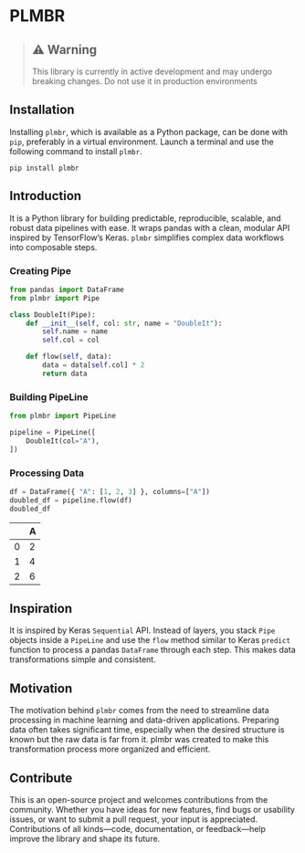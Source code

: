 # PLMBR 

> ⚠️ Warning  
> ---
> This library is currently in active development and may undergo breaking changes. Do not use it in production environments

## Installation

Installing `plmbr`, which is available as a Python package, can be done with `pip`, preferably in a virtual environment.  Launch a terminal and use the following command to install `plmbr`.

```
pip install plmbr
```

## Introduction

It is a Python library for building predictable, reproducible, scalable, and robust data pipelines with ease. It wraps pandas with a clean, modular API inspired by TensorFlow’s Keras. `plmbr` simplifies complex data workflows into composable steps.

### Creating Pipe

```py
from pandas import DataFrame
from plmbr import Pipe

class DoubleIt(Pipe):
    def __init__(self, col: str, name = "DoubleIt"):
        self.name = name
        self.col = col

    def flow(self, data):
        data = data[self.col] * 2
        return data
```

### Building PipeLine

```py
from plmbr import PipeLine

pipeline = PipeLine([
    DoubleIt(col="A"),
])
```

### Processing Data

```py
df = DataFrame({ "A": [1, 2, 3] }, columns=["A"])
doubled_df = pipeline.flow(df)
doubled_df
```
<div class="result" style="font-family: var(--font-monospace);">
    <table>
    <thead>
        <tr style="text-align: right;">
        <th></th>
        <th>A</th>
        </tr>
    </thead>
    <tbody>
        <tr>
        <td>0</td>
        <td>2</td>
        </tr>
        <tr>
        <td>1</td>
        <td>4</td>
        </tr>
        <tr>
        <td>2</td>
        <td>6</td>
        </tr>
    </tbody>
    </table>
</div>

## Inspiration

It is inspired by Keras `Sequential` API. Instead of layers, you stack `Pipe` objects inside a `PipeLine` and use the `flow` method similar to Keras `predict` function to process a pandas `DataFrame` through each step. This makes data transformations simple and consistent.

## Motivation

The motivation behind `plmbr` comes from the need to streamline data processing in machine learning and data-driven applications. Preparing data often takes significant time, especially when the desired structure is known but the raw data is far from it. plmbr was created to make this transformation process more organized and efficient.

## Contribute

This is an open-source project and welcomes contributions from the community. Whether you have ideas for new features, find bugs or usability issues, or want to submit a pull request, your input is appreciated. Contributions of all kinds—code, documentation, or feedback—help improve the library and shape its future.